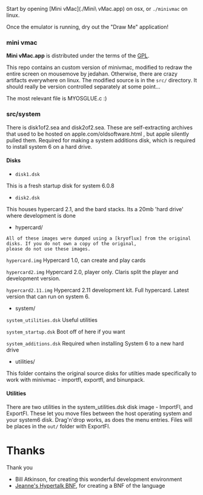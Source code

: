 Start by opening [Mini vMac](./Mini\ vMac.app) on osx, or `./minivmac` on linux.

Once the emulator is running, dry out the "Draw Me" application!

### mini vmac

   **Mini vMac.app** is distributed under the terms of the [GPL](license.txt).

   This repo contains an custom version of minivmac, modified to redraw the entire screen on mousemove by jedahan.
   Otherwise, there are crazy artifacts everywhere on linux.
   The modified source is in the `src/` directory. It should really be version controlled separately at some point...

   The most relevant file is MYOSGLUE.c :)

### src/system

   There is disk1of2.sea and disk2of2.sea. These are self-extracting archives that used to be hosted on
   apple.com/oldsoftware.html , but apple silently pulled them. Required for making a system additions
   disk, which is required to install system 6 on a hard drive.

#### Disks

   * `disk1.dsk`

   This is a fresh startup disk for system 6.0.8

   * `disk2.dsk`

   This houses hypercard 2.1, and the bard stacks. Its a 20mb 'hard drive' where development is done

   * hypercard/

    All of these images were dumped using a [kryoflux] from the original disks. If you do not own a copy of the original,
    please do not use these images.

   `hypercard.img` Hypercard 1.0, can create and play cards

   `hypercard2.img` Hypercard 2.0, player only. Claris split the player and development version.

   `hypercard2.11.img` Hypercard 2.11 development kit. Full hypercard. Latest version that can run on system 6.

   * system/

   `system_utilities.dsk` Useful utilities

   `system_startup.dsk` Boot off of here if you want

   `system_additions.dsk` Required when installing System 6 to a new hard drive

   * utilities/

   This folder contains the original source disks for utilties made specifically to work with minivmac - 
   importfl, exportfl, and binunpack.

#### Utilities

  There are two utilities in the system_utilities.dsk disk image - ImportFl, and ExportFl. These let you
  move files between the host operating system and your system6 disk. Drag'n'drop works, as does the menu entries.
  Files will be places in the `out/` folder with ExportFl.


# Thanks

Thank you

  * Bill Atkinson, for creating this wonderful development environment
  * [Jeanne's Hypertalk BNF][], for creating a BNF of the language

[Jeanne's Hypertalk BNF]: http://www.jaedworks.com/hypercard/scripts/hypertalk-bnf.html
